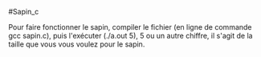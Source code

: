 #Sapin_c

Pour faire fonctionner le sapin, compiler le fichier (en ligne de commande gcc sapin.c), puis l'exécuter (./a.out 5), 5 ou un autre chiffre, il s'agit de la taille que vous vous voulez pour le sapin.
